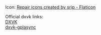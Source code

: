 
Icon: [Repair icons created by srip - Flaticon](https://www.flaticon.com/free-icons/repair)

Official dxvk links:
</br>
[DXVK](https://github.com/doitsujin/dxvk)
</br>
[dxvk-gplasync](https://gitlab.com/Ph42oN/dxvk-gplasync)
